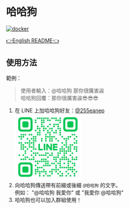 # 哈哈狗

[![docker](https://badgen.net/badge/icon/docker?icon=docker&label=)](https://hub.docker.com/r/pha123661/emoji-lm-line-bot)

[👉English README👈](./README-EN.md)

## 使用方法

範例：
> 使用者輸入：@哈哈狗 那你很厲害誒\
> 哈哈狗回覆：那你很厲害誒😎😎😎

1. 在 LINE 上加哈哈狗好友：[@255eanep](https://lin.ee/teUKO7u)\
    ![QR Code](./qr-code.png)
2. 向哈哈狗傳送帶有前綴或後綴 `@哈哈狗` 的文字。\
   例如： "@哈哈狗 我愛你" 或 "我愛你 @哈哈狗"
3. 哈哈狗也可以加入群組使用！
